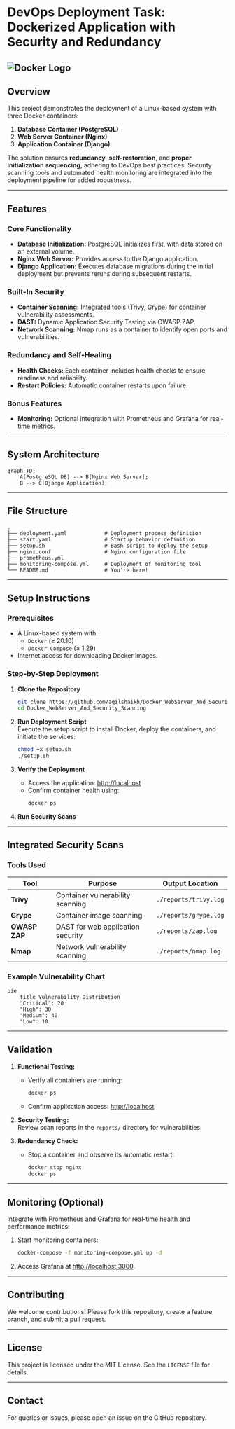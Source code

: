 
# **DevOps Deployment Task: Dockerized Application with Security and Redundancy**

![Docker Logo](https://www.docker.com/wp-content/uploads/2022/03/Moby-logo.png)
---

## **Overview**
This project demonstrates the deployment of a Linux-based system with three Docker containers:  
1. **Database Container (PostgreSQL)**  
2. **Web Server Container (Nginx)**  
3. **Application Container (Django)**  

The solution ensures **redundancy**, **self-restoration**, and **proper initialization sequencing**, adhering to DevOps best practices. Security scanning tools and automated health monitoring are integrated into the deployment pipeline for added robustness.  

---

## **Features**
### **Core Functionality**
- **Database Initialization:** PostgreSQL initializes first, with data stored on an external volume.  
- **Nginx Web Server:** Provides access to the Django application.  
- **Django Application:** Executes database migrations during the initial deployment but prevents reruns during subsequent restarts.  

### **Built-In Security**
- **Container Scanning:** Integrated tools (Trivy, Grype) for container vulnerability assessments.  
- **DAST:** Dynamic Application Security Testing via OWASP ZAP.  
- **Network Scanning:** Nmap runs as a container to identify open ports and vulnerabilities.  

### **Redundancy and Self-Healing**
- **Health Checks:** Each container includes health checks to ensure readiness and reliability.  
- **Restart Policies:** Automatic container restarts upon failure.  

### **Bonus Features**
- **Monitoring:** Optional integration with Prometheus and Grafana for real-time metrics.  

---

## **System Architecture**

```mermaid
graph TD;
    A[PostgreSQL DB] --> B[Nginx Web Server];
    B --> C[Django Application];
```

---

## **File Structure**
```plaintext
.
├── deployment.yaml            # Deployment process definition
├── start.yaml                 # Startup behavior definition
├── setup.sh                   # Bash script to deploy the setup
├── nginx.conf                 # Nginx configuration file
├── prometheus.yml             
├── monitoring-compose.yml     # Deployment of monitoring tool
└── README.md                  # You're here!
```

---

## **Setup Instructions**

### **Prerequisites**
- A Linux-based system with:
  - `Docker` (≥ 20.10)
  - `Docker Compose` (≥ 1.29)
- Internet access for downloading Docker images.

### **Step-by-Step Deployment**
1. **Clone the Repository**  
   ```bash
   git clone https://github.com/aqilshaikh/Docker_WebServer_And_Security_Scanning.git
   cd Docker_WebServer_And_Security_Scanning
   ```

2. **Run Deployment Script**  
   Execute the setup script to install Docker, deploy the containers, and initiate the services:  
   ```bash
   chmod +x setup.sh
   ./setup.sh
   ```

3. **Verify the Deployment**  
   - Access the application: [http://localhost](http://localhost)  
   - Confirm container health using:  
     ```bash
     docker ps
     ```  

4. **Run Security Scans**  

---

## **Integrated Security Scans**
### **Tools Used**
| Tool         | Purpose                            | Output Location       |
|--------------|------------------------------------|-----------------------|
| **Trivy**    | Container vulnerability scanning   | `./reports/trivy.log` |
| **Grype**    | Container image scanning           | `./reports/grype.log` |
| **OWASP ZAP**| DAST for web application security  | `./reports/zap.log`   |
| **Nmap**     | Network vulnerability scanning     | `./reports/nmap.log`  |

### **Example Vulnerability Chart**

```mermaid
pie
    title Vulnerability Distribution
    "Critical": 20
    "High": 30
    "Medium": 40
    "Low": 10
```

---

## **Validation**
1. **Functional Testing:**  
   - Verify all containers are running:
     ```bash
     docker ps
     ```
   - Confirm application access: [http://localhost](http://localhost)  

2. **Security Testing:**  
   Review scan reports in the `reports/` directory for vulnerabilities.  

3. **Redundancy Check:**  
   - Stop a container and observe its automatic restart:
     ```bash
     docker stop nginx
     docker ps
     ```  

---

## **Monitoring (Optional)**
Integrate with Prometheus and Grafana for real-time health and performance metrics:
1. Start monitoring containers:  
   ```bash
   docker-compose -f monitoring-compose.yml up -d
   ```
2. Access Grafana at [http://localhost:3000](http://localhost:3000).  

---

## **Contributing**
We welcome contributions! Please fork this repository, create a feature branch, and submit a pull request.

---

## **License**
This project is licensed under the MIT License. See the `LICENSE` file for details.

---

## **Contact**
For queries or issues, please open an issue on the GitHub repository.

